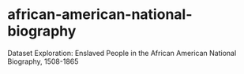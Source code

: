 # african-american-national-biography
Dataset Exploration: Enslaved People in the African American National Biography, 1508-1865
